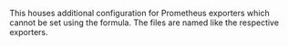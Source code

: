 This houses additional configuration for Prometheus exporters which cannot be set using the formula.
The files are named like the respective exporters.
